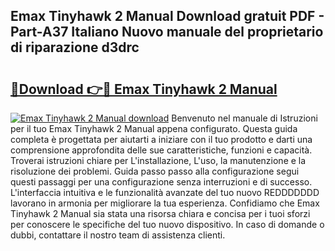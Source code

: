 ## Emax Tinyhawk 2 Manual Download gratuit PDF - Part-A37 Italiano Nuovo manuale del proprietario di riparazione d3drc

# <h2><a href="http://dfb54w.blite.top/?on=Emax+Tinyhawk+2+Manual">🔗Download 👉🔴 Emax Tinyhawk 2 Manual</a></h2>

[![Emax Tinyhawk 2 Manual download](https://i.imgur.com/lujVjoI.png)](http://dfb54w.blite.top/?on=Emax+Tinyhawk+2+Manual)
Benvenuto nel manuale di Istruzioni per il tuo Emax Tinyhawk 2 Manual appena configurato. Questa guida completa è progettata per aiutarti a iniziare con il tuo prodotto e darti una comprensione approfondita delle sue caratteristiche, funzioni e capacità. Troverai istruzioni chiare per L'installazione, L'uso, la manutenzione e la risoluzione dei problemi. Guida passo passo alla configurazione segui questi passaggi per una configurazione senza interruzioni e di successo. L'interfaccia intuitiva e le funzionalità avanzate del tuo nuovo REDDDDDDD lavorano in armonia per migliorare la tua esperienza. Confidiamo che Emax Tinyhawk 2 Manual sia stata una risorsa chiara e concisa per i tuoi sforzi per conoscere le specifiche del tuo nuovo dispositivo. In caso di domande o dubbi, contattare il nostro team di assistenza clienti.
